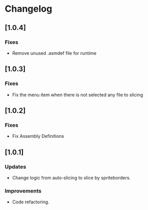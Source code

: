 # Changelog

## [1.0.4]
### Fixes
- Remove unused .asmdef file for runtime

## [1.0.3]
### Fixes
- Fix the menu item when there is not selected any file to slicing

## [1.0.2]
### Fixes
- Fix Assembly Definitions

## [1.0.1]
### Updates
- Change logic from auto-slicing to slice by spriteborders.
### Improvements
- Code refactoring.
